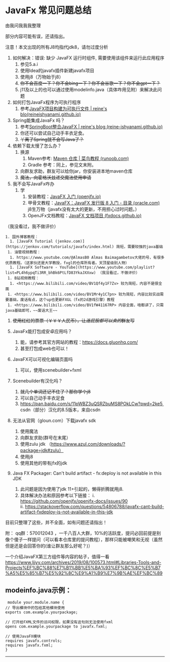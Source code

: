 ﻿# JavaFx 常见问题总结
由我问我我我整理

部分内容可能有误，还请指出。

注意！本文出现的所有J8均指代jdk8，请勿过度分析

1. 如何解决：错误: 缺少 JavaFX 运行时组件, 需要使用该组件来运行此应用程序
   1) 参见5.a.i
   1) 使用Idea的javafx插件新建javafx项目
   1) 使用j8（万物始于j8）
   1) ~~你不会百度一下？你不会bing一下？你不会谷歌一下？你不会gpt一下？~~
   2) j11及以上的也可以通过使用modelinfo.java（具体咋用见附）来解决此问题
1. 如何打包JavaFx程序为可执行程序
   1) 参考[JavaFX项目构建为可执行文件 | reine's blo(reineishyanami.github.io)](https://reine-ishyanami.github.io/article/blogs/java/javafxPackage.html)
1. Spring能集成JavaFx 吗？
   1) 参考[SpringBoot整合JavaFX | reine's blog (reine-ishyanami.github.io)](https://reine-ishyanami.github.io/article/blogs/java/javafxSpringboot.html)
   1) 你还可以尝试自己动手丰衣足食。
   1) ~~丫离了Spring就不会写Java了？~~
1. 依赖下载太慢了怎么办？
   1) 换源
      1. Maven参考: [Maven 仓库 | 菜鸟教程 (runoob.com)](https://www.runoob.com/maven/maven-repositories.html)
      1. Gradle 参考：同上，参见文末附。
   1) 向群友求助，群友可以给你jar，你安装进本地maven仓库
   1) ~~魔法，向霍格沃兹递交魔法使用申请~~
1. 我不会写JavaFx咋办
   1) 学
      1. 安装教程：[JavaFX 入门 (openjfx.io)](https://openjfx.io/openjfx-docs/#install-javafx) 
      1. 甲骨文教程：[JavaFX：JavaFX 发行版 8 入门 - 目录 (oracle.com)](https://docs.oracle.com/javase/8/javafx/get-started-tutorial/index.html) j8生万物（javafx没有太大的更新，不用担心过时问题。）
      1. OpenJFx文档教程：[JavaFX 文档项目 (fxdocs.github.io)](https://fxdocs.github.io/docs/html5/) 

（我没看过，我不做评价）

    1. 国外博客教程：
      1. [JavaFX Tutorial (jenkov.com)](https://jenkov.com/tutorials/javafx/index.html) 简短，需要较强的java基础
     1. 油管视频教程：
      1. https://www.youtube.com/@AlmasB0 Almas Baimagambetov大佬的号，有很多优质教程。（这家伙还是大学教授，fxgl的仓库所有者。天顶星级别人物）
      1. [JavaFX Software - YouTube](https://www.youtube.com/playlist?list=PL4h6ypqTi3RR_bhBk6PtLfD83YkaJXXxw) （我没看过，不做评价）
     1. B站视频教程：
      1. <https://www.bilibili.com/video/BV1Qf4y1F7Zv> 较为简短，内容不是很全面
     1. <https://www.bilibili.com/video/BV1Mr4y1C7pn> 较为简短，内容比较实战需要基础，废话有点，这个up也更新FXGL（fx的2d游戏引擎）教程
     1. <https://www.bilibili.com/video/BV1fW41167RP> 内容全面，啥都讲了，只需java基础即可，~~废话大王~~
  1) ~~使用红红的票票（￥￥￥人民币），让*连屁股都可以卖的*群友写~~
   
5. JavaFx能打包成安卓应用吗？
   1) 能，请参考其官方网站的教程：https://docs.gluonhq.com/
   2) 甚至打包成web也可以！
6. JavaFX可以可视化编辑页面吗
   1) 可以，使用scenebuilder+fxml
7. Scenebuilder有汉化吗？
   1) ~~就几个单词还记不住了？那你学个j8~~
   1) 可以自己动手丰衣足食
   2) https://pan.baidu.com/s/11pWBZ3uQSRZbuMS8POkLCw?pwd=2ke5  csdn（部分）汉化的8.5版本，来自csdn 

8. 无法从官网（gloun.com）下载javafx sdk
   1) 使用魔法
   1) 向群友求助(群号在末尾）
   1) 使用zulu jdk （https://www.azul.com/downloads/?package=jdk#zulu）
   1) 使用j8
   1) 使用其他的带有jfx的jdk
9. Java FX Packager: Can't build artifact - fx:deploy is not available in this JDK
   1) 此问题是因为使用了jdk 11+引起的，懒得折腾就用j8.
   1) 具体解决办法和原因参考以下链接：
      i. https://github.com/openjfx/openjfx-docs/issues/90  
      ii. https://stackoverflow.com/questions/54806788/javafx-cant-build-artifact-fxdeploy-is-not-available-in-this-jdk
      
目前只整理了这些，并不全面，如有问题还请指出！

附：
qq群：570012043 ，一千八百人大群，10%的活跃度，提问必回前提是别像个傻子一样提问（可以看本仓库里的提问教程），那样只能被嘲笑和无视（虽然但是还是会回答你的(谁让群友那么好呢？)）


一个介绍JavaFX第三方组件等内容的帖子，值得一看
https://www.ljjyy.com/archives/2019/08/100573.html#Libraries-Tools-and-Projects%EF%BC%88%E7%B1%BB%E5%BA%93%EF%BC%8C%E5%B7%A5%E5%85%B7%E5%92%8C%E9%A1%B9%E7%9B%AE%EF%BC%89

modeinfo.java示例：
---


     module your.module.name {
    // 导出模块中的包给其他模块使用
    exports com.example.yourpackage;
    
    // 打开给FXML文件的访问权限，如果没有这句则无法使用fxml
    opens com.example.yourpackage to javafx.fxml;
    
    // 使用JavaFX模块
    requires javafx.controls;
    requires javafx.fxml;
    }
   
   ---
